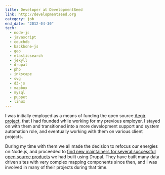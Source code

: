 ```yaml
---
title: Developer at DevelopmentSeed
link: http://developmentseed.org
category: job
end_date: "2012-04-30"
tech: 
  - node-js
  - javascript
  - couchdb
  - backbone-js
  - geo
  - elasticsearch
  - jekyll
  - drupal
  - php
  - inkscape
  - svg
  - d3-js
  - mapbox
  - mysql
  - puppet
  - linux
---
```

I was initially employed as a means of funding the open source [Aegir project](http://aegirproject.org), that I had founded while working for my previous employer. I stayed on with them and transitioned into a more development support and system automation role, and eventually working with them on various client projects.

During my time with them we all made the decision to refocus our energies on Node.js, and proceeded to [find new maintainers for several successful open source products](http://developmentseed.org/blog/2011/feb/22/open-atrium-and-managing-news-acquired/) we had built using Drupal. They have built many data driven sites with very complex mapping components since then, and I was involved in many of their projects during that time.
